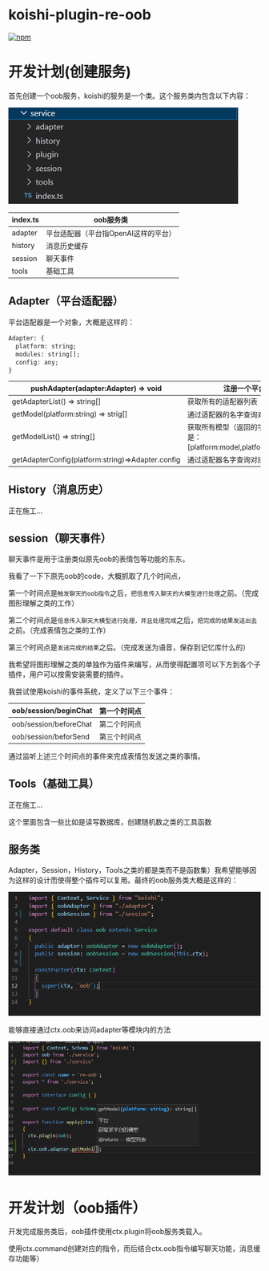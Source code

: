 # koishi-plugin-re-oob

[![npm](https://img.shields.io/npm/v/koishi-plugin-re-oob?style=flat-square)](https://www.npmjs.com/package/koishi-plugin-re-oob)

# 开发计划(创建服务)


首先创建一个oob服务，koishi的服务是一个类。这个服务类内包含以下内容：

![截图](./docs/34f0477ec37c3bdfbc0a37a76f3a90eb.png)

|index.ts|oob服务类|
|--|--|
|adapter|平台适配器（平台指OpenAI这样的平台）|
|history|消息历史缓存|
|session|聊天事件|
|tools|基础工具|

## Adapter（平台适配器）

平台适配器是一个对象，大概是这样的：

```
Adapter: {
  platform: string;
  modules: string[];
  config: any;
}
```

|pushAdapter(adapter:Adapter) => void|注册一个平台|
|--|--|
|getAdapterList() => string[]|获取所有的适配器列表|
|getModel(platform:string) => strig[]|通过适配器的名字查询对应的模型|
|getModelList() => string[]|获取所有模型（返回的字符串元素是：[platform:model,platform:model]）|
|getAdapterConfig(platform:string)=>Adapter.config|通过适配器名字查询对应的配置|

## History（消息历史）

正在施工...

## session（聊天事件）

聊天事件是用于注册类似原先oob的表情包等功能的东东。

我看了一下下原先oob的code，大概抓取了几个时间点，

第一个时间点是`触发聊天的oob指令`之后，`把信息传入聊天的大模型进行处理`之前。（完成图形理解之类的工作）

第二个时间点是`信息传入聊天大模型进行处理，并且处理完成`之后，`把完成的结果发送出去`之前。（完成表情包之类的工作）

第三个时间点是`发送完成的结果`之后。（完成发送为语音，保存到记忆库什么的）

我希望将图形理解之类的单独作为插件来编写，从而使得配置项可以下方到各个子插件，用户可以按需安装需要的插件。

我尝试使用koishi的事件系统，定义了以下三个事件：

|oob/session/beginChat|第一个时间点|
|--|--|
|oob/session/beforeChat|第二个时间点|
|oob/session/beforSend|第三个时间点|

通过监听上述三个时间点的事件来完成表情包发送之类的事情。

## Tools（基础工具）

正在施工...

这个里面包含一些比如是读写数据库，创建随机数之类的工具函数

## 服务类

Adapter，Session，History，Tools之类的都是类而不是函数集）我希望能够因为这样的设计而使得整个插件可以复用。最终的oob服务类大概是这样的：

![截图](./docs/0bcad1251b004478fac3f251a4170d4e.png)

能够直接通过ctx.oob来访问adapter等模块内的方法

![截图](./docs/3eea986cefddb9bc4f154d8eebac6bc7.png)

# 开发计划（oob插件）

开发完成服务类后，oob插件使用ctx.plugin将oob服务类载入。

使用ctx.command创建对应的指令，而后结合ctx.oob指令编写聊天功能，消息缓存功能等）
